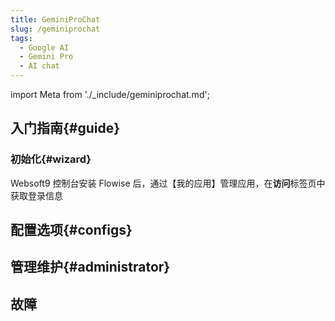```yaml
---
title: GeminiProChat
slug: /geminiprochat
tags:
  - Google AI
  - Gemini Pro
  - AI chat
---
```


import Meta from './_include/geminiprochat.md';

<Meta name="meta" />

## 入门指南{#guide}

### 初始化{#wizard}

Websoft9 控制台安装 Flowise 后，通过【我的应用】管理应用，在**访问**标签页中获取登录信息  

## 配置选项{#configs}

## 管理维护{#administrator}

## 故障

